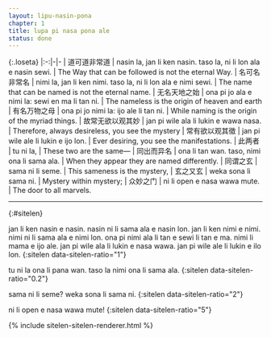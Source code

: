 ```yaml
---
layout: lipu-nasin-pona
chapter: 1
title: lupa pi nasa pona ale
status: done
---
```


{:.loseta}
|:-:|-|-
| 道可道<wbr/>非常道 | nasin la, jan li ken nasin. taso la, ni li lon ala e nasin sewi. | The Way that can be followed is not the eternal Way.
| 名可名<wbr/>非常名 | nimi la, jan li ken nimi. taso la, ni li lon ala e nimi sewi.    | The name that can be named is not the eternal name.
| 无名<wbr/>天地之始 | ona pi jo ala e nimi la: sewi en ma li tan ni.                   | The nameless is the origin of heaven and earth
| 有名<wbr/>万物之母 | ona pi jo nimi la: ijo ale li tan ni.                            | While naming is the origin of the myriad things.
| 故常无欲<wbr/>以观其妙 | jan pi wile ala li lukin e wawa nasa.                        | Therefore, always desireless, you see the mystery
| 常有欲<wbr/>以观其徵   | jan pi wile ale li lukin e ijo lon.                          | Ever desiring, you see the manifestations.
| 此两者                 | tu ni la,                                                    | These two are the same—
| 同出而异名             | ona li tan wan. taso, nimi ona li sama ala.                  | When they appear they are named differently.
| 同谓之玄               | sama ni li seme.                                             | This sameness is the mystery,
| 玄之又玄               | weka sona li sama ni.                                        | Mystery within mystery;
| 众妙之门               | ni li open e nasa wawa mute.                                 | The door to all marvels.

-------
{:#sitelen}

jan li ken nasin e nasin. nasin ni li sama ala e nasin lon.
jan li ken nimi e nimi. nimi ni li sama ala e nimi lon.
ona pi nimi ala li tan e sewi li tan e ma.
nimi li mama e ijo ale.
jan pi wile ala li lukin e nasa wawa.
jan pi wile ale li lukin e ilo lon.
{:sitelen data-sitelen-ratio="1"}

tu ni la ona li pana wan.
taso la nimi ona li sama ala.
{:sitelen data-sitelen-ratio="0.2"}

sama ni li seme? weka sona li sama ni.
{:sitelen data-sitelen-ratio="2"}

ni li open e nasa wawa mute!
{:sitelen data-sitelen-ratio="5"}

{% include sitelen-sitelen-renderer.html %}
